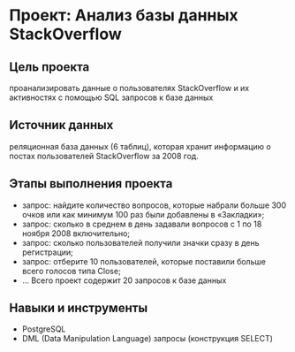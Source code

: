 # Проект: Анализ базы данных StackOverflow

## Цель проекта
проанализировать данные о пользователях  StackOverflow и их активностях с помощью SQL запросов к базе данных

## Источник данных
реляционная база данных (6 таблиц), которая хранит информацию о постах пользователей StackOverflow за 2008 год. 

## Этапы выполнения проекта
- запрос: найдите количество вопросов, которые набрали больше 300 очков или как минимум 100 раз были добавлены в «Закладки»;
- запрос: сколько в среднем в день задавали вопросов с 1 по 18 ноября 2008 включительно;
- запрос: сколько пользователей получили значки сразу в день регистрации;
- запрос: отберите 10 пользователей, которые поставили больше всего голосов типа Close;
- ...
Всего проект содержит 20 запросов к базе данных

## Навыки и инструменты
* PostgreSQL 
* DML (Data Manipulation Language) запросы (конструкция SELECT)


